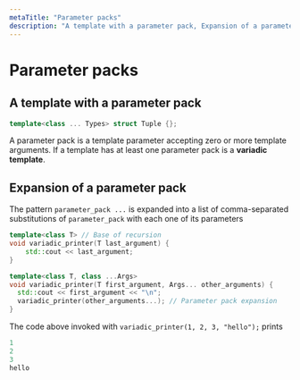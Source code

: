 ```yaml
---
metaTitle: "Parameter packs"
description: "A template with a parameter pack, Expansion of a parameter pack"
---
```


# Parameter packs



## A template with a parameter pack


```cpp
template<class ... Types> struct Tuple {};

```

A parameter pack is a template parameter accepting zero or more template arguments. If a template has at least one parameter pack is a **variadic template**.



## Expansion of a parameter pack


The pattern `parameter_pack ...` is expanded into a list of comma-separated substitutions of `parameter_pack` with each one of its parameters

```cpp
template<class T> // Base of recursion
void variadic_printer(T last_argument) {
    std::cout << last_argument;
}

template<class T, class ...Args> 
void variadic_printer(T first_argument, Args... other_arguments) {
  std::cout << first_argument << "\n";
  variadic_printer(other_arguments...); // Parameter pack expansion
}

```

The code above invoked with `variadic_printer(1, 2, 3, "hello");` prints

```cpp
1
2
3
hello

```

